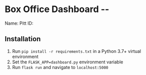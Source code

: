 # Box Office Dashboard -- <Replace with your name>

Name: <Full Name>
Pitt ID: <ID>

## Installation

1. Run `pip install -r requirements.txt` in a Python 3.7+ virtual environment
2. Set the `FLASK_APP=dashboard.py` environment variable
3. Run `flask run` and navigate to `localhost:5000`
